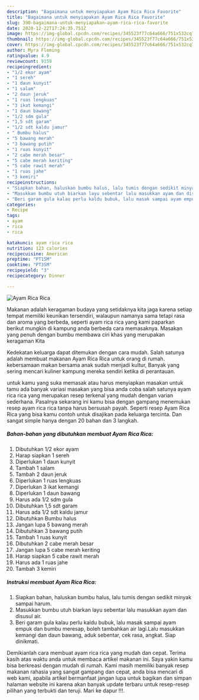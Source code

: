 ```yaml
---
description: "Bagaimana untuk menyiapakan Ayam Rica Rica Favorite"
title: "Bagaimana untuk menyiapakan Ayam Rica Rica Favorite"
slug: 390-bagaimana-untuk-menyiapakan-ayam-rica-rica-favorite
date: 2020-12-22T17:24:35.751Z
image: https://img-global.cpcdn.com/recipes/345523f77c64a666/751x532cq70/ayam-rica-rica-foto-resep-utama.jpg
thumbnail: https://img-global.cpcdn.com/recipes/345523f77c64a666/751x532cq70/ayam-rica-rica-foto-resep-utama.jpg
cover: https://img-global.cpcdn.com/recipes/345523f77c64a666/751x532cq70/ayam-rica-rica-foto-resep-utama.jpg
author: Myra Fleming
ratingvalue: 4.9
reviewcount: 9159
recipeingredient:
- "1/2 ekor ayam"
- "1 sereh"
- "1 daun kunyit"
- "1 salam"
- "2 daun jeruk"
- "1 ruas lengkuas"
- "3 ikat kemangi"
- "1 daun bawang"
- "1/2 sdm gula"
- "1,5 sdt garam"
- "1/2 sdt kaldu jamur"
- " Bumbu halus"
- "5 bawang merah"
- "3 bawang putih"
- "1 ruas kunyit"
- "2 cabe merah besar"
- "5 cabe merah keriting"
- "5 cabe rawit merah"
- "1 ruas jahe"
- "3 kemiri"
recipeinstructions:
- "Siapkan bahan, haluskan bumbu halus, lalu tumis dengan sedikit minyak sampai harum."
- "Masukkan bumbu utuh biarkan layu sebentar lalu masukkan ayam dan disusul air."
- "Beri garam gula kalau perlu kaldu bubuk, lalu masak sampai ayam empuk dan bumbu meresap, boleh tambahkan air lagi.Lalu masukkan kemangi dan daun bawang, aduk sebentar, cek rasa, angkat. Siap dinikmati."
categories:
- Recipe
tags:
- ayam
- rica
- rica

katakunci: ayam rica rica 
nutrition: 123 calories
recipecuisine: American
preptime: "PT15M"
cooktime: "PT35M"
recipeyield: "3"
recipecategory: Dinner

---
```



![Ayam Rica Rica](https://img-global.cpcdn.com/recipes/345523f77c64a666/751x532cq70/ayam-rica-rica-foto-resep-utama.jpg)

Makanan adalah keragaman budaya yang setidaknya kita jaga karena setiap tempat memiliki keunikan tersendiri, walaupun namanya sama tetapi rasa dan aroma yang berbeda, seperti ayam rica rica yang kami paparkan berikut mungkin di kampung anda berbeda cara memasaknya. Masakan yang penuh dengan bumbu membawa ciri khas yang merupakan keragaman Kita



Kedekatan keluarga dapat ditemukan dengan cara mudah. Salah satunya adalah membuat makanan Ayam Rica Rica untuk orang di rumah. kebersamaan makan bersama anak sudah menjadi kultur, Banyak yang sering mencari kuliner kampung mereka sendiri ketika di perantauan.

untuk kamu yang suka memasak atau harus menyiapkan masakan untuk tamu ada banyak variasi masakan yang bisa anda coba salah satunya ayam rica rica yang merupakan resep terkenal yang mudah dengan varian sederhana. Pasalnya sekarang ini kamu bisa dengan gampang menemukan resep ayam rica rica tanpa harus bersusah payah.
Seperti resep Ayam Rica Rica yang bisa kamu contoh untuk disajikan pada keluarga tercinta. Dan sangat simple hanya dengan 20 bahan dan 3 langkah.


<!--inarticleads1-->

##### Bahan-bahan yang dibutuhkan membuat Ayam Rica Rica:

1. Dibutuhkan 1/2 ekor ayam
1. Harap siapkan 1 sereh
1. Diperlukan 1 daun kunyit
1. Tambah 1 salam
1. Tambah 2 daun jeruk
1. Diperlukan 1 ruas lengkuas
1. Diperlukan 3 ikat kemangi
1. Diperlukan 1 daun bawang
1. Harus ada 1/2 sdm gula
1. Dibutuhkan 1,5 sdt garam
1. Harus ada 1/2 sdt kaldu jamur
1. Dibutuhkan  Bumbu halus
1. Jangan lupa 5 bawang merah
1. Dibutuhkan 3 bawang putih
1. Tambah 1 ruas kunyit
1. Dibutuhkan 2 cabe merah besar
1. Jangan lupa 5 cabe merah keriting
1. Harap siapkan 5 cabe rawit merah
1. Harus ada 1 ruas jahe
1. Tambah 3 kemiri




<!--inarticleads2-->

##### Instruksi membuat  Ayam Rica Rica:

1. Siapkan bahan, haluskan bumbu halus, lalu tumis dengan sedikit minyak sampai harum.
1. Masukkan bumbu utuh biarkan layu sebentar lalu masukkan ayam dan disusul air.
1. Beri garam gula kalau perlu kaldu bubuk, lalu masak sampai ayam empuk dan bumbu meresap, boleh tambahkan air lagi.Lalu masukkan kemangi dan daun bawang, aduk sebentar, cek rasa, angkat. Siap dinikmati.




Demikianlah cara membuat ayam rica rica yang mudah dan cepat. Terima kasih atas waktu anda untuk membaca artikel makanan ini. Saya yakin kamu bisa berkreasi dengan mudah di rumah. Kami masih memiliki banyak resep makanan rahasia yang sangat gampang dan cepat, anda bisa mencari di web kami, apabila artikel bermanfaat jangan lupa untuk bagikan dan simpan halaman website ini karena akan banyak update terbaru untuk resep-resep pilihan yang terbukti dan teruji. Mari ke dapur !!!. 
